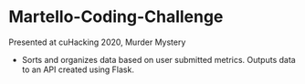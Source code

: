 # Martello-Coding-Challenge
Presented at cuHacking 2020, Murder Mystery


- Sorts and organizes data based on user submitted metrics. Outputs data to an API created using Flask. 
